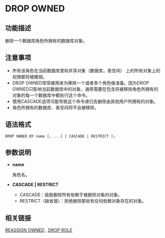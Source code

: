 # DROP OWNED<a name="ZH-CN_TOPIC_0289900859"></a>

## 功能描述<a name="zh-cn_topic_0283136635_zh-cn_topic_0237122143_zh-cn_topic_0059777620_sa3265773225d4612b9bafd61c332eae0"></a>

删除一个数据库角色所拥有的数据库对象。

## 注意事项<a name="zh-cn_topic_0283136635_zh-cn_topic_0237122143_zh-cn_topic_0059777620_s59f5b59d381a4bfcb473a04864354fe1"></a>

-   所有该角色在当前数据库里和共享对象（数据库，表空间） 上的所有对象上的权限都将被撤销。
-   DROP OWNED常常被用来为移除一个或者多个角色做准备。因为DROP OWNED只影响当前数据库中的对象，通常需要在包含将被移除角色所拥有的对象的每一个数据库中都执行这个命令。
-   使用CASCADE选项可能导致这个命令递归去删除由其他用户所拥有的对象。
-   角色所拥有的数据库、表空间将不会被移除。

## 语法格式<a name="zh-cn_topic_0283136635_zh-cn_topic_0237122143_zh-cn_topic_0059777620_s012e6785112742ba8b96d4f6b448a178"></a>

```
DROP OWNED BY name [, ...] [ CASCADE | RESTRICT ];
```

## 参数说明<a name="zh-cn_topic_0283136635_zh-cn_topic_0237122143_zh-cn_topic_0059777620_s5e20663187d9497f800eddc8ed555802"></a>

-   **name**

    角色名。

-   **CASCADE | RESTRICT**
    -   CASCADE：级联删除所有依赖于被删除对象的对象。
    -   RESTRICT（缺省值）：拒绝删除那些有任何依赖对象存在的对象。


## 相关链接<a name="zh-cn_topic_0283136635_zh-cn_topic_0237122143_section1285104485620"></a>

[REASSIGN OWNED](REASSIGN-OWNED.md)  ,  [DROP ROLE](DROP-ROLE.md)

